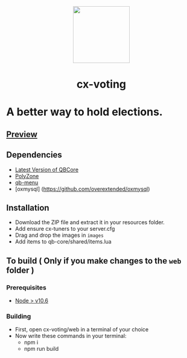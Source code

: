 <div align="center">
    <img width="150" height="150" src="https://i.ibb.co/XzZZrBg/pc-logo-modified.png">
</div>

<h1 align="center">cx-voting</h1>

# A better way to hold elections.

## [Preview](https://youtu.be/ooFx5rXbvbs)

## Dependencies
* [Latest Version of QBCore](https://github.com/qbcore-framework)
* [PolyZone](https://github.com/mkafrin/PolyZone)
* [qb-menu](https://github.com/qbcore-framework/qb-menu)
* [oxmysql] (https://github.com/overextended/oxmysql)

## Installation
* Download the ZIP file and extract it in your resources folder.
* Add ensure cx-tuners to your server.cfg
* Drag and drop the images in `images`
* Add items to qb-core/shared/items.lua

## To build ( Only if you make changes to the `web` folder )
### Prerequisites
* [Node > v10.6](https://nodejs.org/en/)

### Building
* First, open cx-voting/web in a terminal of your choice
* Now write these commands in your terminal: 
    * npm i
    * npm run build